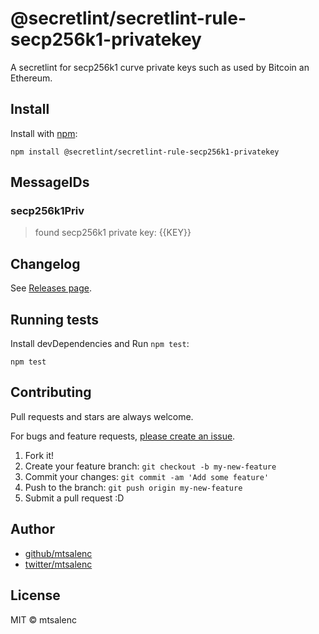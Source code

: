 # @secretlint/secretlint-rule-secp256k1-privatekey

A secretlint for secp256k1 curve private keys such as used by Bitcoin an Ethereum.

## Install

Install with [npm](https://www.npmjs.com/):

    npm install @secretlint/secretlint-rule-secp256k1-privatekey


## MessageIDs

### secp256k1Priv
> found secp256k1 private key: {{KEY}}

## Changelog

See [Releases page](https://github.com/secretlint/secretlint/releases).

## Running tests

Install devDependencies and Run `npm test`:

    npm test

## Contributing

Pull requests and stars are always welcome.

For bugs and feature requests, [please create an issue](https://github.com/secretlint/secretlint/issues).

1. Fork it!
2. Create your feature branch: `git checkout -b my-new-feature`
3. Commit your changes: `git commit -am 'Add some feature'`
4. Push to the branch: `git push origin my-new-feature`
5. Submit a pull request :D

## Author

- [github/mtsalenc](https://github.com/mtsalenc)
- [twitter/mtsalenc](https://twitter.com/mtsalenc)

## License

MIT © mtsalenc
